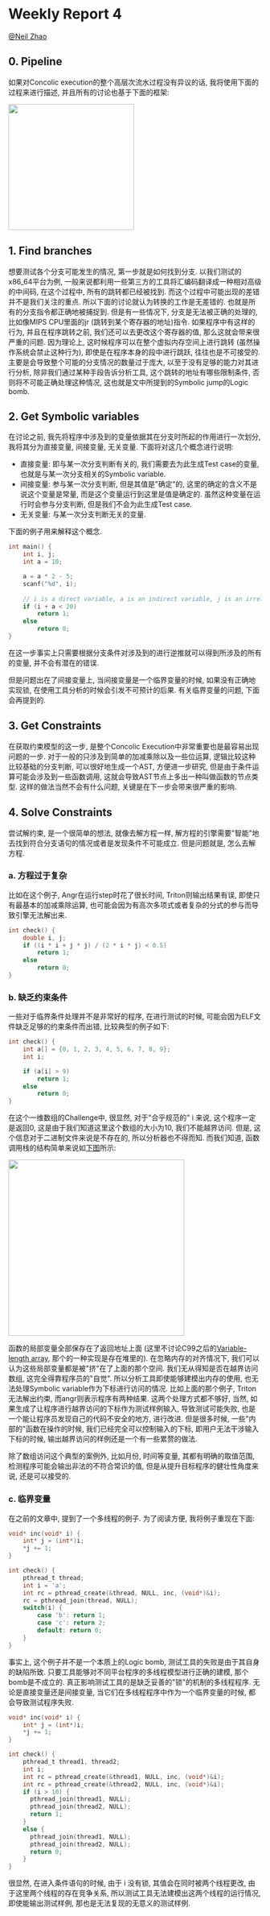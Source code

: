 # Weekly Report 4

[@Neil Zhao](https://github.com/zzrcxb)

## 0. Pipeline

如果对Concolic execution的整个高层次流水过程没有异议的话, 我将使用下面的过程来进行描述, 并且所有的讨论也基于下面的框架:

<img src="week4.png" height="250">

## 1. Find branches 

想要测试各个分支可能发生的情况, 第一步就是如何找到分支. 以我们测试的x86_64平台为例, 一般来说都利用一些第三方的工具将汇编码翻译成一种相对高级的中间码, 在这个过程中, 所有的跳转都已经被找到. 而这个过程中可能出现的差错并不是我们关注的重点. 所以下面的讨论就认为转换的工作是无差错的. 也就是所有的分支指令都正确地被捕捉到. 但是有一些情况下, 分支是无法被正确的处理的, 比如像MIPS CPU里面的jr (跳转到某个寄存器的地址)指令. 如果程序中有这样的行为, 并且在程序跳转之前, 我们还可以去更改这个寄存器的值, 那么这就会带来很严重的问题. 因为理论上, 这时候程序可以在整个虚拟内存空间上进行跳转 (虽然操作系统会禁止这种行为), 即使是在程序本身的段中进行跳跃, 往往也是不可接受的. 主要是会导致整个可能的分支情况的数量过于庞大, 以至于没有足够的能力对其进行分析, 除非我们通过某种手段告诉分析工具, 这个跳转的地址有哪些限制条件, 否则将不可能正确处理这种情况, 这也就是文中所提到的Symbolic jump的Logic bomb.

## 2. Get Symbolic variables

在讨论之前, 我先将程序中涉及到的变量依据其在分支时所起的作用进行一次划分, 我将其分为直接变量, 间接变量, 无关变量. 下面将对这几个概念进行说明:

- 直接变量: 即与某一次分支判断有关的, 我们需要去为此生成Test case的变量, 也就是与某一次分支相关的Symbolic variable.
- 间接变量: 参与某一次分支判断, 但是其值是"确定"的, 这里的确定的含义不是说这个变量是常量, 而是这个变量运行到这里是值是确定的. 虽然这种变量在运行时会参与分支判断, 但是我们不会为此生成Test case.
- 无关变量: 与某一次分支判断无关的变量.

下面的例子用来解释这个概念.

```c
int main() {
    int i, j;
  	int a = 10;

	a = a * 2 - 5;
  	scanf("%d", i);
	
  	// i is a direct variable, a is an indirect variable, j is an irrelevant variable.
  	if (i + a < 20)
      	return 1;
  	else
      	return 0;
}
```

在这一步事实上只需要根据分支条件对涉及到的进行逆推就可以得到所涉及的所有的变量, 并不会有潜在的错误.

但是问题出在了间接变量上, 当间接变量是一个临界变量的时候, 如果没有正确地实现锁, 在使用工具分析的时候会引发不可预计的后果. 有关临界变量的问题, 下面会再提到的.

## 3. Get Constraints

在获取约束模型的这一步, 是整个Concolic Execution中非常重要也是最容易出现问题的一步. 对于一般的只涉及到简单的加减乘除以及一些位运算, 逻辑比较这种比较基础的分支判断, 可以很好地生成一个AST, 方便进一步研究, 但是由于条件运算可能会涉及到一些函数调用, 这就会导致AST节点上多出一种叫做函数的节点类型. 这样的做法当然不会有什么问题, 关键是在下一步会带来很严重的影响.

## 4. Solve Constraints

尝试解约束, 是一个很简单的想法, 就像去解方程一样, 解方程的引擎需要"智能"地去找到符合分支语句的情况或者是发现条件不可能成立. 但是问题就是, 怎么去解方程.

### a. 方程过于复杂

比如在这个例子, Angr在运行step时花了很长时间, Triton则输出结果有误, 即使只有最基本的加减乘除运算, 也可能会因为有高次多项式或者复杂的分式的参与而导致引擎无法解出来.

```c
int check() {
    double i, j;
    if ((i * i + j * j) / (2 * i * j) < 0.5)
        return 1;
    else
        return 0;
}
```

### b. 缺乏约束条件

一些对于临界条件处理并不是非常好的程序, 在进行测试的时候, 可能会因为ELF文件缺乏足够的约束条件而出错, 比较典型的例子如下:

```c
int check() {
	int a[] = {0, 1, 2, 3, 4, 5, 6, 7, 8, 9};
	int i;

    if (a[i] > 9)
        return 1;
    else
        return 0;
}
```

在这个一维数组的Challenge中, 很显然, 对于"合乎规范的" i 来说, 这个程序一定是返回0, 这是由于我们知道这里这个数组的大小为10, 我们不能越界访问. 但是, 这个信息对于二进制文件来说是不存在的, 所以分析器也不得而知. 而我们知道, 函数调用栈的结构简单来说如[下图](https://en.wikipedia.org/wiki/Call_stack)所示:

<img src="Call_stack_layout.svg.png" height="350">

函数的局部变量全部保存在了返回地址上面 (这里不讨论C99之后的[Variable-length array](https://en.wikipedia.org/wiki/Variable-length_array), 那个的一种实现是存在堆里的). 在忽略内存的对齐情况下, 我们可以认为这些局部变量都是被"挤"在了上面的那个空间. 我们无从得知是否在越界访问数组, 这完全得靠程序员的"自觉". 所以分析工具即使能够建模出内存的使用, 也无法处理Symbolic variable作为下标进行访问的情况. 比如上面的那个例子, Triton无法解出约束, 而angr则表示程序有两种结果. 这两个处理方式都不够好, 当然, 如果生成了让程序进行越界访问的下标作为测试样例输入, 导致测试可能失败, 也是一个能让程序员发现自己的代码不安全的地方, 进行改进. 但是很多时候, 一些"内部的"函数在操作的时候, 我们已经完全可以控制输入的下标, 即用户无法干涉输入下标的时候, 输出越界访问的样例还是一个有一些累赘的做法.

除了数组访问这个典型的案例外, 比如月份, 时间等变量, 其都有明确的取值范围, 检测程序可能会输出非法的不符合常识的值, 但是从提升目标程序的健壮性角度来说, 还是可以接受的.

### c. 临界变量

在之前的文章中, 提到了一个多线程的例子. 为了阅读方便, 我将例子重现在下面:

```c
void* inc(void* i) {
    int* j = (int*)i;
    *j += 1;
}

int check() {
    pthread_t thread;
    int i = 'a';
    int rc = pthread_create(&thread, NULL, inc, (void*)&i);
    rc = pthread_join(thread, NULL);
    switch(i) {
        case 'b': return 1;
        case 'c': return 2;
        default: return 0;
    }
}
```

事实上, 这个例子并不是一个本质上的Logic bomb, 测试工具的失败是由于其自身的缺陷所致. 只要工具能够对不同平台程序的多线程模型进行正确的建模, 那个bomb是不成立的. 真正影响测试工具的是缺乏妥善的"锁"的机制的多线程程序. 无论是直接变量还是间接变量, 当它们在多线程程序中作为一个临界变量的时候, 都会导致测试程序失败.

```c
void* inc(void* i) {
    int* j = (int*)i;
    *j += 1;
}

int check() {
	pthread_t thread1, thread2;
	int i;
	int rc = pthread_create(&thread1, NULL, inc, (void*)&i);
  	int rc = pthread_create(&thread2, NULL, inc, (void*)&i);
	if (i > 10) {
      pthread_join(thread1, NULL);
      pthread_join(thread2, NULL);
      return 1;
    }
  	else {
      pthread_join(thread1, NULL);
      pthread_join(thread2, NULL);
      return 0;
  	}
}
```

很显然, 在进入条件语句的时候, 由于 i 没有锁, 其值会在同时被两个线程更改, 由于这里两个线程的存在竞争关系, 所以测试工具无法建模出这两个线程的运行情况, 即使能输出测试样例, 那也是无法复现的无意义的测试样例.


